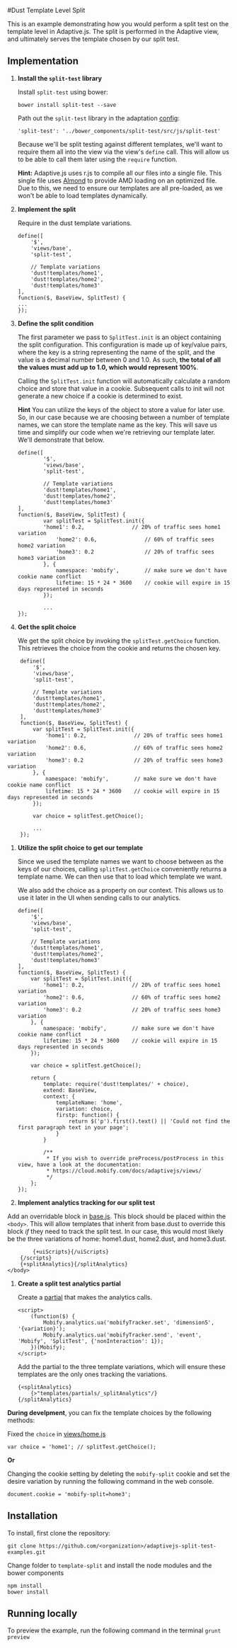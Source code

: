#Dust Template Level Split

This is an example demonstrating how you would perform a split test on the template level in Adaptive.js. The split is performed in the Adaptive view, and ultimately serves the template chosen by our split test.

## Implementation

1. **Install the `split-test` library**

	Install `split-test` using bower:

	```
	bower install split-test --save
	```

	Path out the `split-test` library in the adaptation [config](adaptation/config.js#L12):

	```
	'split-test': '../bower_components/split-test/src/js/split-test'
	```

	Because we'll be split testing against different templates, we'll want to require them all into the view 		via the view's `define` call. This will allow us to be able to call them later using the `require` 		function.

	**Hint:**
	Adaptive.js uses r.js to compile all our files into a single file. This single file uses 				[Almond](https://github.com/jrburke/almond) to provide AMD loading on an optimized file. Due to 		this, we need to ensure our templates are all pre-loaded, as we won't be able to load templates 		dynamically.

1. **Implement the split**

	Require in the dust template variations.

	```
	define([
	    '$',
	    'views/base',
	    'split-test',
	
	    // Template variations
	    'dust!templates/home1',
	    'dust!templates/home2',
	    'dust!templates/home3'
	],
	function($, BaseView, SplitTest) {
	...
	});
	```

1. **Define the split condition**

	The first parameter we pass to `SplitTest.init` is an object containing the split configuration. This 			configuration is made up of key/value pairs, where the key is a string representing the name of the 	split, and the value is a decimal number between 0 and 1.0. As such, **the total of all the values must add up 	to 1.0, which would represent 100%**. 
	
	Calling the `SplitTest.init` function will automatically calculate a random choice and store that value in 	a cookie. Subsequent calls to init will not generate a new choice if a cookie is determined to exist.
	
	**Hint**
	You can utilize the keys of the object to store a value for later use. So, in our case because we are 			choosing between a number of template names, we can store the template name as the key. This will 		save us time and simplify our code when we're retrieving our template later. We'll demonstrate that 		below.

	```
	define([
    		'$',
    		'views/base',
    		'split-test',

    		// Template variations
    		'dust!templates/home1',
    		'dust!templates/home2',
    		'dust!templates/home3'
	],
	function($, BaseView, SplitTest) {
    		var splitTest = SplitTest.init({
			'home1': 0.2,               // 20% of traffic sees home1 variation
        		'home2': 0.6,               // 60% of traffic sees home2 variation
        		'home3': 0.2                // 20% of traffic sees home3 variation
    		}, {
        		namespace: 'mobify',        // make sure we don't have cookie name conflict
        		lifetime: 15 * 24 * 3600    // cookie will expire in 15 days represented in seconds
    		});

    		...
	});
	```

1. **Get the split choice**

	We get the split choice by invoking the `splitTest.getChoice` function. This retrieves the choice from the 	cookie and returns the chosen key.

```
	define([
	    '$',
	    'views/base',
	    'split-test',
	
	    // Template variations
	    'dust!templates/home1',
	    'dust!templates/home2',
	    'dust!templates/home3'
	],
	function($, BaseView, SplitTest) {
	    var splitTest = SplitTest.init({
	        'home1': 0.2,               // 20% of traffic sees home1 variation
	        'home2': 0.6,               // 60% of traffic sees home2 variation
	        'home3': 0.2                // 20% of traffic sees home3 variation
	    }, {
	        namespace: 'mobify',        // make sure we don't have cookie name conflict
	        lifetime: 15 * 24 * 3600    // cookie will expire in 15 days represented in seconds
	    });
	
	    var choice = splitTest.getChoice();
	    
	    ...
	});
```

1. **Utilize the split choice to get our template**

	Since we used the template names we want to choose between as the keys of our choices, calling 				`splitTest.getChoice` conveniently returns a template name. We can then use that to load which 			template we want.

	We also add the choice as a property on our context. This allows us to use it later in the UI when sending 	calls to our analytics.

	```
	define([
	    '$',
	    'views/base',
	    'split-test',
	
	    // Template variations
	    'dust!templates/home1',
	    'dust!templates/home2',
	    'dust!templates/home3'
	],
	function($, BaseView, SplitTest) {
	    var splitTest = SplitTest.init({
	        'home1': 0.2,               // 20% of traffic sees home1 variation
	        'home2': 0.6,               // 60% of traffic sees home2 variation
	        'home3': 0.2                // 20% of traffic sees home3 variation
	    }, {
	        namespace: 'mobify',        // make sure we don't have cookie name conflict
	        lifetime: 15 * 24 * 3600    // cookie will expire in 15 days represented in seconds
	    });
	
	    var choice = splitTest.getChoice();
	
	    return {
	        template: require('dust!templates/' + choice),
	        extend: BaseView,
	        context: {
	            templateName: 'home',
	            variation: choice,
	            firstp: function() {
	                return $('p').first().text() || 'Could not find the first paragraph text in your page';
	            }
	        }
	
	        /**
	         * If you wish to override preProcess/postProcess in this view, have a look at the documentation:
	         * https://cloud.mobify.com/docs/adaptivejs/views/
	         */
	    };
	});
	```
	
1. **Implement analytics tracking for our split test**

Add an overridable block in [base.js](adaptation/templates/base.dust). This block should be placed within the `<body>`. This will allow templates that inherit from base.dust to override this block *if* they need to track the split test. In our case, this would most likely be the three variations of home: home1.dust, home2.dust, and home3.dust.

```
        {+uiScripts}{/uiScripts}
    {/scripts}
    {+splitAnalytics}{/splitAnalytics}
</body>
```

1. **Create a split test analytics partial**

	Create a [partial](adaptation/templates/partials/_splitAnalytics.dust) that makes the analytics calls.

	```
	<script>
	    (function($) {
	        Mobify.analytics.ua('mobifyTracker.set', 'dimension5', '{variation}');
	        Mobify.analytics.ua('mobifyTracker.send', 'event', 'Mobify', 'SplitTest', {'nonInteraction': 1});
	    })(Mobify);
	</script>
	```

	Add the partial to the three template variations, which will ensure these templates are the only ones 			tracking the variations.
	
	```
	{<splitAnalytics}
	    {>"templates/partials/_splitAnalytics"/}
	{/splitAnalytics}
	```


**During develpment**, you can fix the template choices by the following methods:

Fixed the `choice` in [views/home.js](adaptation/views/home.js#L21)

```
var choice = 'home1'; // splitTest.getChoice();
```
**Or**

Changing the cookie setting by deleting the `mobify-split` cookie and set the desire variation by running the following command in the web console.
```
document.cookie = 'mobify-split=home3';
```


## Installation

To install, first clone the repository:

```
git clone https://github.com/<organization>/adaptivejs-split-test-examples.git
```
Change folder to `template-split` and install the node modules and the bower components
```
npm install
bower install
```

## Running locally

To preview the example, run the following command in the terminal
```grunt preview```
